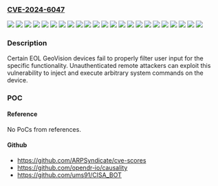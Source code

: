### [CVE-2024-6047](https://cve.mitre.org/cgi-bin/cvename.cgi?name=CVE-2024-6047)
![](https://img.shields.io/static/v1?label=Product&message=GV%20VS04A&color=blue)
![](https://img.shields.io/static/v1?label=Product&message=GV%20VS04H&color=blue)
![](https://img.shields.io/static/v1?label=Product&message=GV-VS14_VS14&color=blue)
![](https://img.shields.io/static/v1?label=Product&message=GVLX%204%20V2&color=blue)
![](https://img.shields.io/static/v1?label=Product&message=GVLX%204%20V3&color=blue)
![](https://img.shields.io/static/v1?label=Product&message=GV_DSP_LPR_V2&color=blue)
![](https://img.shields.io/static/v1?label=Product&message=GV_GM8186_VS14&color=blue)
![](https://img.shields.io/static/v1?label=Product&message=GV_IPCAMD_GV_BX130&color=blue)
![](https://img.shields.io/static/v1?label=Product&message=GV_IPCAMD_GV_BX1500&color=blue)
![](https://img.shields.io/static/v1?label=Product&message=GV_IPCAMD_GV_CB220&color=blue)
![](https://img.shields.io/static/v1?label=Product&message=GV_IPCAMD_GV_EBL1100&color=blue)
![](https://img.shields.io/static/v1?label=Product&message=GV_IPCAMD_GV_EFD1100&color=blue)
![](https://img.shields.io/static/v1?label=Product&message=GV_IPCAMD_GV_FD2410&color=blue)
![](https://img.shields.io/static/v1?label=Product&message=GV_IPCAMD_GV_FD3400&color=blue)
![](https://img.shields.io/static/v1?label=Product&message=GV_IPCAMD_GV_FE3401&color=blue)
![](https://img.shields.io/static/v1?label=Product&message=GV_IPCAMD_GV_FE420&color=blue)
![](https://img.shields.io/static/v1?label=Product&message=GV_VS03&color=blue)
![](https://img.shields.io/static/v1?label=Product&message=GV_VS216XX&color=blue)
![](https://img.shields.io/static/v1?label=Product&message=GV_VS2410&color=blue)
![](https://img.shields.io/static/v1?label=Product&message=GV_VS28XX&color=blue)
![](https://img.shields.io/static/v1?label=Version&message=0%20&color=brightgreen)
![](https://img.shields.io/static/v1?label=Version&message=all%20&color=brightgreen)
![](https://img.shields.io/static/v1?label=Vulnerability&message=CWE-78%20Improper%20Neutralization%20of%20Special%20Elements%20used%20in%20an%20OS%20Command%20('OS%20Command%20Injection')&color=brightgreen)

### Description

Certain EOL GeoVision devices fail to properly filter user input for the specific functionality. Unauthenticated remote attackers can exploit this vulnerability to inject and execute arbitrary system commands on the device.

### POC

#### Reference
No PoCs from references.

#### Github
- https://github.com/ARPSyndicate/cve-scores
- https://github.com/opendr-io/causality
- https://github.com/ums91/CISA_BOT

